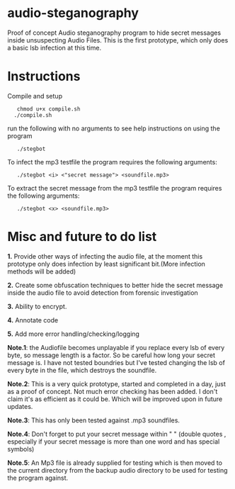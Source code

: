 # audio-steganography

Proof of concept Audio steganography program to hide secret messages inside unsuspecting Audio Files. This is the first prototype, which only does a basic lsb infection at this time.

# Instructions

Compile and setup

       chmod u+x compile.sh
      ./compile.sh
      
run the following with no arguments to see help instructions on using the program
          
       ./stegbot
       
To infect the mp3 testfile the program requires the following arguments:

       ./stegbot <i> <"secret message"> <soundfile.mp3> 
       
To extract the secret message from the mp3 testfile the program requires the following arguments:

       ./stegbot <x> <soundfile.mp3>
       
       

# Misc and future to do list

**1.** Provide other ways of infecting the audio file, at the moment this prototype only does infection by least significant bit.(More infection methods will be added)

**2.** Create some obfuscation techniques to better hide the secret message inside the audio file to avoid detection from forensic investigation

**3.** Ability to encrypt.

**4.** Annotate code

**5.** Add more error handling/checking/logging


**Note.1**: the Audiofile becomes unplayable if you replace every lsb of every byte, so message length is a factor. So be careful how long your secret message is. I have not tested boundries but I've tested changing the lsb of every byte in the file, which destroys the soundfile.


**Note.2**: This is a very quick prototype, started and completed in a day, just as a proof of concept. Not much error checking has been added. I don't claim it's as efficient as it could be. Which will be improved upon in future updates.


**Note.3**: This has only been tested against .mp3 soundfiles.


**Note.4**: Don't forget to put your secret message within " " (double quotes , especially if your secret message is more than one word and has special symbols)

**Note.5**: An Mp3 file is already supplied for testing which is then moved to the current directory from the backup audio directory to be used for testing the program against.
